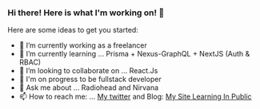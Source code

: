 ### Hi there! Here is what I'm working on! 👋


Here are some ideas to get you started:

- 🔭 I’m currently working as a freelancer
- 🌱 I’m currently learning ... Prisma + Nexus-GraphQL + NextJS (Auth & RBAC)
- 👯 I’m looking to collaborate on ... React.Js
- 🤔 I'm on progress to be fullstack developer
- 💬 Ask me about ... Radiohead and Nirvana
- 📫 How to reach me: ... [My twitter](https://twitter.com/alfieqashwa) and Blog: [My Site Learning In Public](https://www.alfieqashwa.me)

